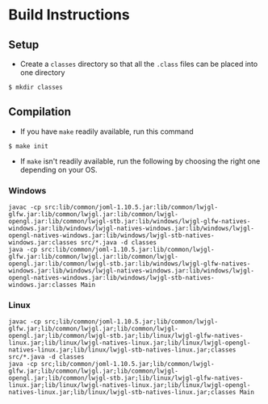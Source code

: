 # Build Instructions

## Setup
- Create a `classes` directory so that all the `.class` files can be placed into one directory
```
$ mkdir classes
```

## Compilation
- If you have `make` readily available, run this command
```
$ make init
```

- If `make` isn't readily available, run the following by choosing the right one depending on your OS.
### Windows
```
javac -cp src:lib/common/joml-1.10.5.jar:lib/common/lwjgl-glfw.jar:lib/common/lwjgl.jar:lib/common/lwjgl-opengl.jar:lib/common/lwjgl-stb.jar:lib/windows/lwjgl-glfw-natives-windows.jar:lib/windows/lwjgl-natives-windows.jar:lib/windows/lwjgl-opengl-natives-windows.jar:lib/windows/lwjgl-stb-natives-windows.jar:classes src/*.java -d classes
java -cp src:lib/common/joml-1.10.5.jar:lib/common/lwjgl-glfw.jar:lib/common/lwjgl.jar:lib/common/lwjgl-opengl.jar:lib/common/lwjgl-stb.jar:lib/windows/lwjgl-glfw-natives-windows.jar:lib/windows/lwjgl-natives-windows.jar:lib/windows/lwjgl-opengl-natives-windows.jar:lib/windows/lwjgl-stb-natives-windows.jar:classes Main
```

### Linux
```
javac -cp src;lib/common/joml-1.10.5.jar;lib/common/lwjgl-glfw.jar;lib/common/lwjgl.jar;lib/common/lwjgl-opengl.jar;lib/common/lwjgl-stb.jar;lib/linux/lwjgl-glfw-natives-linux.jar;lib/linux/lwjgl-natives-linux.jar;lib/linux/lwjgl-opengl-natives-linux.jar;lib/linux/lwjgl-stb-natives-linux.jar;classes src/*.java -d classes
java -cp src;lib/common/joml-1.10.5.jar;lib/common/lwjgl-glfw.jar;lib/common/lwjgl.jar;lib/common/lwjgl-opengl.jar;lib/common/lwjgl-stb.jar;lib/linux/lwjgl-glfw-natives-linux.jar;lib/linux/lwjgl-natives-linux.jar;lib/linux/lwjgl-opengl-natives-linux.jar;lib/linux/lwjgl-stb-natives-linux.jar;classes Main
```

